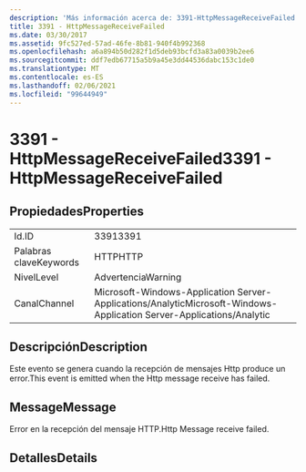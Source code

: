 ```yaml
---
description: 'Más información acerca de: 3391-HttpMessageReceiveFailed'
title: 3391 - HttpMessageReceiveFailed
ms.date: 03/30/2017
ms.assetid: 9fc527ed-57ad-46fe-8b81-940f4b992368
ms.openlocfilehash: a6a894b50d282f1d5deb93bcfd3a83a0039b2ee6
ms.sourcegitcommit: ddf7edb67715a5b9a45e3dd44536dabc153c1de0
ms.translationtype: MT
ms.contentlocale: es-ES
ms.lasthandoff: 02/06/2021
ms.locfileid: "99644949"
---
```

# <a name="3391---httpmessagereceivefailed"></a><span data-ttu-id="ee287-103">3391 - HttpMessageReceiveFailed</span><span class="sxs-lookup"><span data-stu-id="ee287-103">3391 - HttpMessageReceiveFailed</span></span>

## <a name="properties"></a><span data-ttu-id="ee287-104">Propiedades</span><span class="sxs-lookup"><span data-stu-id="ee287-104">Properties</span></span>  
  
|||  
|-|-|  
|<span data-ttu-id="ee287-105">Id.</span><span class="sxs-lookup"><span data-stu-id="ee287-105">ID</span></span>|<span data-ttu-id="ee287-106">3391</span><span class="sxs-lookup"><span data-stu-id="ee287-106">3391</span></span>|  
|<span data-ttu-id="ee287-107">Palabras clave</span><span class="sxs-lookup"><span data-stu-id="ee287-107">Keywords</span></span>|<span data-ttu-id="ee287-108">HTTP</span><span class="sxs-lookup"><span data-stu-id="ee287-108">HTTP</span></span>|  
|<span data-ttu-id="ee287-109">Nivel</span><span class="sxs-lookup"><span data-stu-id="ee287-109">Level</span></span>|<span data-ttu-id="ee287-110">Advertencia</span><span class="sxs-lookup"><span data-stu-id="ee287-110">Warning</span></span>|  
|<span data-ttu-id="ee287-111">Canal</span><span class="sxs-lookup"><span data-stu-id="ee287-111">Channel</span></span>|<span data-ttu-id="ee287-112">Microsoft-Windows-Application Server-Applications/Analytic</span><span class="sxs-lookup"><span data-stu-id="ee287-112">Microsoft-Windows-Application Server-Applications/Analytic</span></span>|  
  
## <a name="description"></a><span data-ttu-id="ee287-113">Descripción</span><span class="sxs-lookup"><span data-stu-id="ee287-113">Description</span></span>  

 <span data-ttu-id="ee287-114">Este evento se genera cuando la recepción de mensajes Http produce un error.</span><span class="sxs-lookup"><span data-stu-id="ee287-114">This event is emitted when the Http message receive has failed.</span></span>  
  
## <a name="message"></a><span data-ttu-id="ee287-115">Message</span><span class="sxs-lookup"><span data-stu-id="ee287-115">Message</span></span>  

 <span data-ttu-id="ee287-116">Error en la recepción del mensaje HTTP.</span><span class="sxs-lookup"><span data-stu-id="ee287-116">Http Message receive failed.</span></span>  
  
## <a name="details"></a><span data-ttu-id="ee287-117">Detalles</span><span class="sxs-lookup"><span data-stu-id="ee287-117">Details</span></span>

